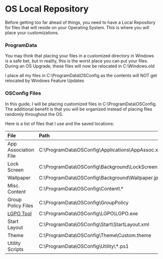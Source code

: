 # OS Local Repository

Before getting too far ahead of things, you need to have a Local Repository for files that will reside on your Operating System.  This is where you will place your customizations.

### ProgramData

You may think that placing your files in a customized directory in Windows is a safe bet, but in reality, this is the worst place you can put your files.  During an OS Upgrade, these files will now be relocated in C:\Windows.old

I place all my files in C:\ProgramData\OSConfig as the contents will NOT get relocated by Windows Feature Updates

### OSConfig Files

In this guide, I will be placing customized files in C:\ProgramData\OSConfig.  The additional benefit is that you will be organized instead of placing files randomly throughout the OS.

Here is a list of files that I use and the saved locations:

| **File** | **Path** |
| :--- | :--- |
| App Association File | C:\ProgramData\OSConfig\Applications\AppAssoc.xml |
| Lock Screen | C:\ProgramData\OSConfig\Background\LockScreen.jpg |
| Wallpaper | C:\ProgramData\OSConfig\Background\Wallpaper.jpg |
| Misc. Content | C:\ProgramData\OSConfig\Content\\* |
| Group Policy Files | C:\ProgramData\OSConfig\GroupPolicy |
| [LGPO Tool](https://www.microsoft.com/en-us/download/details.aspx?id=55319) | C:\ProgramData\OSConfig\LGPO\LGPO.exe |
| Start Layout | C:\ProgramData\OSConfig\Start\StartLayout.xml |
| Theme | C:\ProgramData\OSConfig\Theme\Custom.theme |
| Utility Scripts | C:\ProgramData\OSConfig\Utility\\*.ps1 |



